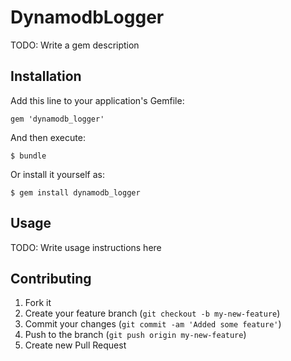 # DynamodbLogger

TODO: Write a gem description

## Installation

Add this line to your application's Gemfile:

    gem 'dynamodb_logger'

And then execute:

    $ bundle

Or install it yourself as:

    $ gem install dynamodb_logger

## Usage

TODO: Write usage instructions here

## Contributing

1. Fork it
2. Create your feature branch (`git checkout -b my-new-feature`)
3. Commit your changes (`git commit -am 'Added some feature'`)
4. Push to the branch (`git push origin my-new-feature`)
5. Create new Pull Request
